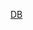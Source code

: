 [DB](https://github.com/Contomo/Toolchanger-Toolheads/blob/main/Toolheads/Dragonburner/Dragonburner.png?raw=true)
